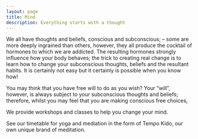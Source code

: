 ```yaml
---
layout: page
title: Mind
description: Everything starts with a thought
---
```


We all have thoughts and beliefs, conscious and subconscious; – some are more deeply ingrained than others, however, they all produce the cocktail of hormones to which we are addicted.
The resulting hormones strongly influence how your body behaves; the trick to creating real change is to learn how to change your subconscious thoughts,
beliefs and the resultant habits. It is certainly not easy but it certainly is possible when you know how!

You may think that you have free will to do as you wish? Your “will”, however, is always subject to your subconscious thoughts and beliefs;
therefore, whilst you may feel that you are making conscious free choices,

We provide workshops and classes to help you change your mind.

See our timetable for yoga and mediation in the form of Tempo Kido, our own unique brand of meditation.
